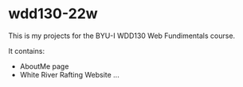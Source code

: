 # wdd130-22w

This is my projects for the BYU-I WDD130 Web Fundimentals course.

It contains:
- AboutMe page
- White River Rafting Website
...
